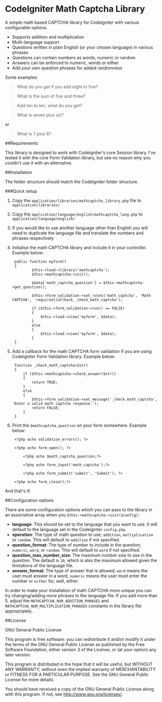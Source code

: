 # CodeIgniter Math Captcha Library

A simple math based CAPTCHA library for CodeIgniter with various configurable options.

* Supports addition and multiplication
* Multi-language support
* Questions written in plain English (or your chosen language) in various phrases
* Questions can contain numbers as words, numeric or random
* Answers can be enforced to numeric, words or either
* Add your own question phrases for added randomness

Some examples:

> What do you get if you add eight to five?

> What is the sum of five and three?

> Add ten to ten, what do you get?

> What is seven plus six?

or

> What is 7 plus 6?

##Requirements

This library is designed to work with CodeIgniter's core Session library. I've tested it with the core Form Validation library, but see no reason why you couldn't use it with an alternative.

##Installation

The folder structure should match the CodeIgniter folder structure.

###Quick setup

1. Copy the `application/libraries/mathcaptcha_library.php` file to `application/libraries/`
2. Copy the `application/language/english/mathcaptcha_lang.php` to `application/language/english/`
3. If you would like to use another language other than English you will need to duplicate the language file and translate the numbers and phrases respectively
4. Initialise the math CAPTCHA library and include it in your controller. Example below:

	    public function myform()
	    {
                $this->load->library('mathcaptcha');
                $this->mathcaptcha->init();
            
                $data['math_captcha_question'] = $this->mathcaptcha->get_question();
            
                $this->form_validation->set_rules('math_captcha', 'Math CAPTCHA', 'required|callback__check_math_captcha');
            
                if ($this->form_validation->run() == FALSE)
                {
                    $this->load->view('myform', $data);
                }
                else
                {
                    $this->load->view('myform', $data);
                }
	    }

5. Add a callback for the math CAPTCHA form validation if you are using CodeIgniter Form Validation library. Example below:
        
        function _check_math_captcha($str)
        {
            if ($this->mathcaptcha->check_answer($str))
            {
                return TRUE;
            }
            else
            {
                $this->form_validation->set_message('_check_math_captcha', 'Enter a valid math captcha response.');
                return FALSE;
            }
        }

6. Print the `$mathcaptcha_question` on your form somewhere. Example below:

        <?php echo validation_errors(); ?>
    
        <?php echo form_open(); ?>
    
            <?php echo $math_captcha_question;?>
    
            <?php echo form_input('math_captcha');?>
    
            <?php echo form_submit('submit', 'Submit'); ?>
    
        <?php echo form_close();?>

And that's it!

##Configuration options

There are some configuration options which you can pass to the library in an associative array when you `$this->mathcaptcha->init($config)`:

*   **language**: This should be set to the language that you want to use. It will default to the language set in the Codeigniter `config.php`.
*   **operation**: The type of math question to use; `addition`, `multiplication` or `random`. This will default to `addition` if not specified.
*   **question_format**: The type of number to include in the question; `numeric`, `word`, or `random`. This will default to `word` if not specified.
*   **question_max_number_size**: The maximum number size to use in the question. The default is `10`, which is also the maximum allowed given the limitations of the language file.
*   **answer_format**: The type of answer that is allowed; `word` means the user must answer in a word, `numeric` means the user must enter the number or `either` for, well, either.

In order to make your installation of math CAPTCHA more unique you can try changing/adding more phrases to the language file. If you add more than 5, adjust the `MATHCAPTCHA_NUM_ADDITION_PHRASES` and `MATHCAPTCHA_NUM_MULTIPLICATION_PHRASES` constants in the library file appropriately.

##License

GNU General Public License

This program is free software: you can redistribute it and/or modify
it under the terms of the GNU General Public License as published by
the Free Software Foundation, either version 3 of the License, or
(at your option) any later version.
 
This program is distributed in the hope that it will be useful,
but WITHOUT ANY WARRANTY; without even the implied warranty of
MERCHANTABILITY or FITNESS FOR A PARTICULAR PURPOSE.  See the
GNU General Public License for more details.

You should have received a copy of the GNU General Public License
along with this program.  If not, see <http://www.gnu.org/licenses/>.
